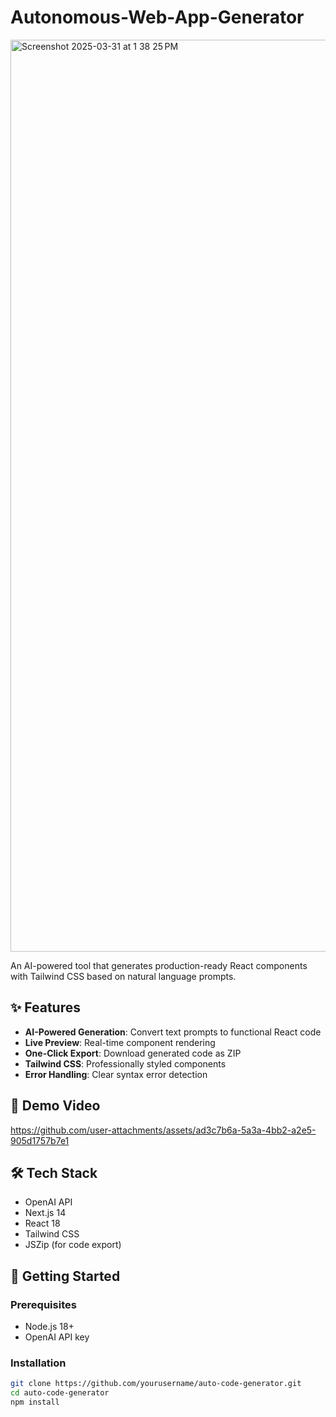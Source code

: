 # Autonomous-Web-App-Generator

<img width="1459" alt="Screenshot 2025-03-31 at 1 38 25 PM" src="https://github.com/user-attachments/assets/b6350929-78ca-47b2-a9e7-445e6ebbaaeb" />


An AI-powered tool that generates production-ready React components with Tailwind CSS based on natural language prompts.

## ✨ Features

- **AI-Powered Generation**: Convert text prompts to functional React code
- **Live Preview**: Real-time component rendering
- **One-Click Export**: Download generated code as ZIP
- **Tailwind CSS**: Professionally styled components
- **Error Handling**: Clear syntax error detection

## 🎥 Demo Video

https://github.com/user-attachments/assets/ad3c7b6a-5a3a-4bb2-a2e5-905d1757b7e1


## 🛠️ Tech Stack

- OpenAI API
- Next.js 14
- React 18
- Tailwind CSS
- JSZip (for code export)

## 🚀 Getting Started

### Prerequisites

- Node.js 18+
- OpenAI API key

### Installation

```bash
git clone https://github.com/yourusername/auto-code-generator.git
cd auto-code-generator
npm install
```
